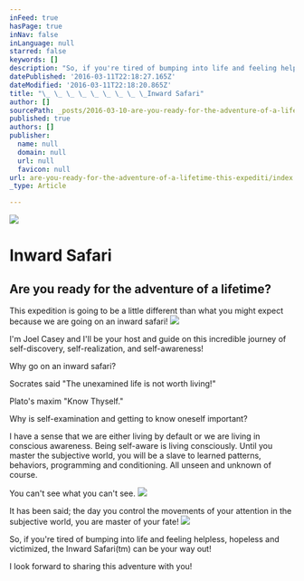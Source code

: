 ```yaml
---
inFeed: true
hasPage: true
inNav: false
inLanguage: null
starred: false
keywords: []
description: "So, if you're tired of bumping into life and feeling helpless, hopeless and victimized, the Inward Safari™ can be your way out!"
datePublished: '2016-03-11T22:18:27.165Z'
dateModified: '2016-03-11T22:18:20.865Z'
title: "\_ \_ \_ \_ \_ \_ \_ \_ \_Inward Safari"
author: []
sourcePath: _posts/2016-03-10-are-you-ready-for-the-adventure-of-a-lifetime-this-expediti.md
published: true
authors: []
publisher:
  name: null
  domain: null
  url: null
  favicon: null
url: are-you-ready-for-the-adventure-of-a-lifetime-this-expediti/index.html
_type: Article

---
```

![](https://the-grid-user-content.s3-us-west-2.amazonaws.com/55ab1b28-5e87-4acf-8220-a8097b136e8a.jpg)

# Inward Safari

## Are you ready for the adventure of a lifetime?

This expedition is going to be a little different than what you might expect because we are going on an inward safari! ![](https://the-grid-user-content.s3-us-west-2.amazonaws.com/6901436a-2164-46fb-bfb3-eaaf6a5623fd.png)

I'm Joel Casey and I'll be your host and guide on this incredible journey of self-discovery, self-realization, and self-awareness! 

Why go on an inward safari?

Socrates said "The unexamined life is not worth living!"

Plato's maxim "Know Thyself."

Why is self-examination and getting to know oneself important?

I have a sense that we are either living by default or we are living in conscious awareness. Being self-aware is living consciously. Until you master the subjective world, you will be a slave to learned patterns, behaviors, programming and conditioning. All unseen and unknown of course. 

You can't see what you can't see. ![](https://the-grid-user-content.s3-us-west-2.amazonaws.com/7df2929a-9281-4c40-8806-0a4cd184934c.png)

It has been said; the day you control the movements of your attention in the subjective world, you are master of your fate! ![](https://the-grid-user-content.s3-us-west-2.amazonaws.com/042d40d6-aef0-4481-835c-fff07d9f854d.png)

So, if you're tired of bumping into life and feeling helpless, hopeless and victimized, the Inward Safari(tm) can be your way out!

I look forward to sharing this adventure with you!